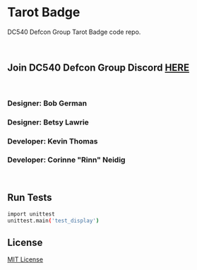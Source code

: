 # Tarot Badge
DC540 Defcon Group Tarot Badge code repo.

<br>

## Join DC540 Defcon Group Discord [HERE](https://discord.gg/TC9V9RCr5U)

<br>

### Designer: Bob German
### Designer: Betsy Lawrie
### Developer: Kevin Thomas
### Developer: Corinne "Rinn" Neidig

<br>

## Run Tests
```bash
import unittest
unittest.main('test_display')
```

## License
[MIT License](https://raw.githubusercontent.com/DC540-Nova/Tarot-Badge/main/LICENSE?token=GHSAT0AAAAAABTGUGNKZPESZQJJLOJLPQRWYSS4ZQQ)
